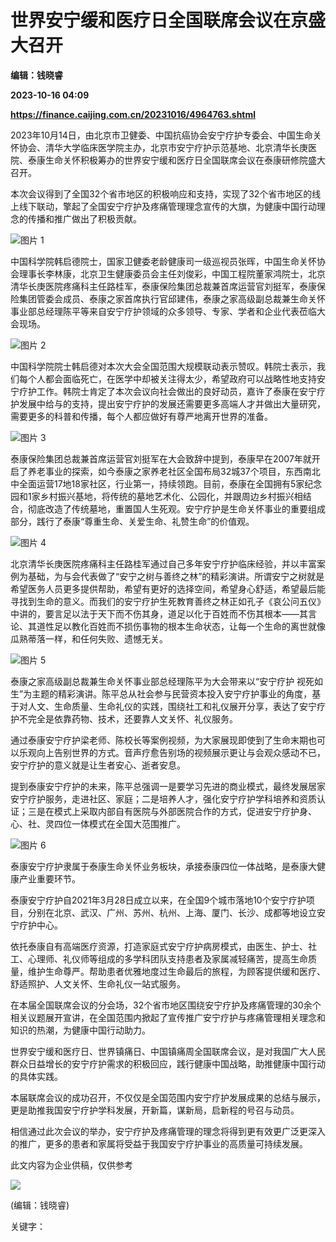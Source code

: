 # 世界安宁缓和医疗日全国联席会议在京盛大召开
**编辑：钱晓睿**

**2023-10-16 04:09**

**https://finance.caijing.com.cn/20231016/4964763.shtml**

2023年10月14日，由北京市卫健委、中国抗癌协会安宁疗护专委会、中国生命关怀协会、清华大学临床医学院主办，北京市安宁疗护示范基地、北京清华长庚医院、泰康生命关怀积极筹办的世界安宁缓和医疗日全国联席会议在泰康研修院盛大召开。

本次会议得到了全国32个省市地区的积极响应和支持，实现了32个省市地区的线上线下联动，擎起了全国安宁疗护及疼痛管理理念宣传的大旗，为健康中国行动理念的传播和推广做出了积极贡献。

![图片 1](https://tx3.cdn.caijing.com.cn/2023/1016/1697428222594.png)

中国科学院韩启德院士，国家卫健委老龄健康司一级巡视员张晖，中国生命关怀协会理事长李林康，北京卫生健康委员会主任刘俊彩，中国工程院董家鸿院士，北京清华长庚医院疼痛科主任路桂军，泰康保险集团总裁兼首席运营官刘挺军，泰康保险集团管委会成员、泰康之家首席执行官邱建伟，泰康之家高级副总裁兼生命关怀事业部总经理陈平等来自安宁疗护领域的众多领导、专家、学者和企业代表莅临大会现场。

![图片 2](https://tx2.cdn.caijing.com.cn/2023/1016/1697428236860.png)

中国科学院院士韩启德对本次大会全国范围大规模联动表示赞叹。韩院士表示，我们每个人都会面临死亡，在医学中却被关注得太少，希望政府可以战略性地支持安宁疗护工作。韩院士肯定了本次会议向社会做出的良好动员，嘉许了泰康在安宁疗护发展中给与的支持，提出安宁疗护的发展还需要更多高端人才并做出大量研究，需要更多的科普和传播，每个人都应做好有尊严地离开世界的准备。

![图片 3](https://img2.caijing.com.cn/2023/1016/1697428248902.png)

泰康保险集团总裁兼首席运营官刘挺军在大会致辞中提到，泰康早在2007年就开启了养老事业的探索，如今泰康之家养老社区全国布局32城37个项目，东西南北中全面运营17地18家社区，行业第一，持续领跑。目前，泰康在全国拥有5家纪念园和1家乡村振兴基地，将传统的墓地艺术化、公园化，并跟周边乡村振兴相结合，彻底改造了传统墓地，重置国人生死观。安宁疗护是生命关怀事业的重要组成部分，践行了泰康“尊重生命、关爱生命、礼赞生命”的价值观。

![图片 4](https://img1.caijing.com.cn/2023/1016/1697428260477.png)

北京清华长庚医院疼痛科主任路桂军通过自己多年安宁疗护临床经验，并以丰富案例为基础，为与会代表做了“安宁之树与善终之林”的精彩演讲。所谓安宁之树就是希望医务人员更多提供帮助，希望有更好的选择空间，希望身心舒适，希望最后能寻找到生命的意义。而我们的安宁疗护生死教育善终之林正如孔子《哀公问五仪》中讲的，要言足以法于天下而不伤其身，道足以化于百姓而不伤其根本——其言论、其道性足以教化百姓而不损伤事物的根本生命状态，让每一个生命的离世就像瓜熟蒂落一样，和任何失败、遗憾无关。

![图片 5](https://tx2.cdn.caijing.com.cn/2023/1016/1697428275828.png)

泰康之家高级副总裁兼生命关怀事业部总经理陈平为大会带来以“安宁疗护 视死如生”为主题的精彩演讲。陈平总从社会参与民营资本投入安宁疗护事业的角度，基于对人文、生命质量、生命礼仪的实践，围绕社工和礼仪展开分享，表达了安宁疗护不完全是依靠药物、技术，还要靠人文关怀、礼仪服务。

通过泰康安宁疗护梁老师、陈校长等案例视频，为大家展现即使到了生命末期也可以乐观向上告别世界的方式。音声疗愈告别场的视频展示更让与会观众感动不已，安宁疗护的意义就是让生者安心、逝者安息。

提到泰康安宁疗护的未来，陈平总强调一是要学习先进的商业模式，最终发展居家安宁疗护服务，走进社区、家庭；二是培养人才，强化安宁疗护学科培养和资质认证；三是在模式上采取内部自有医院与外部医院合作的方式，促进安宁疗护身、心、社、灵四位一体模式在全国大范围推广。

![图片 6](https://tx2.cdn.caijing.com.cn/2023/1016/1697428290698.png)

泰康安宁疗护隶属于泰康生命关怀业务板块，承接泰康四位一体战略，是泰康大健康产业重要环节。

泰康安宁疗护自2021年3月28日成立以来，在全国9个城市落地10个安宁疗护项目，分别在北京、武汉、广州、苏州、杭州、上海、厦门、长沙、成都等地设立安宁疗护中心。

依托泰康自有高端医疗资源，打造家庭式安宁疗护病房模式，由医生、护士、社工、心理师、礼仪师等组成的多学科团队支持患者及家属减轻痛苦，提高生命质量，维护生命尊严。帮助患者优雅地度过生命最后的旅程，为顾客提供缓和医疗、舒适照护、人文关怀、生命礼仪一站式服务。

在本届全国联席会议的分会场，32个省市地区围绕安宁疗护及疼痛管理的30余个相关议题展开宣讲，在全国范围内掀起了宣传推广安宁疗护与疼痛管理相关理念和知识的热潮，为健康中国行动助力。

世界安宁缓和医疗日、世界镇痛日、中国镇痛周全国联席会议，是对我国广大人民群众日益增长的安宁疗护需求的积极回应，践行健康中国战略，助推健康中国行动的具体实践。

本届联席会议的成功召开，不仅仅是全国范围内安宁疗护发展成果的总结与展示，更是助推我国安宁疗护学科发展，开新篇，谋新局，启新程的号召与动员。

相信通过此次会议的举办，安宁疗护及疼痛管理的理念将得到更有效更广泛更深入的推广，更多的患者和家属将受益于我国安宁疗护事业的高质量可持续发展。

此文内容为企业供稿，仅供参考

![](https://tx1.cdn.caijing.com.cn/2014-03-27/114048455.jpg)

(编辑：钱晓睿)

关键字：